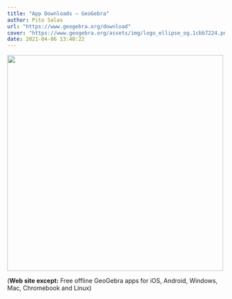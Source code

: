 ```yaml
---
title: "App Downloads – GeoGebra"
author: Pito Salas
url: "https://www.geogebra.org/download" 
cover: "https://www.geogebra.org/assets/img/logo_ellipse_og.1cbb7224.png" 
date: 2021-04-06 13:40:22
---
```

<img src=https://www.geogebra.org/assets/img/logo_ellipse_og.1cbb7224.png width="500">



(**Web site except:** Free offline GeoGebra apps for iOS, Android, Windows, Mac, Chromebook and Linux) 

